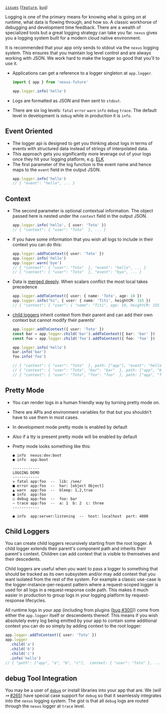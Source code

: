 [`issues`](https://github.com/graphql-nexus/nexus-future/labels/scope%2Flogger) ([`feature`](https://github.com/graphql-nexus/nexus-future/issues?q=is%3Aopen+label%3Ascope%2Flogger+label%3Atype%2Ffeature), [`bug`](https://github.com/graphql-nexus/nexus-future/issues?utf8=%E2%9C%93&q=is%3Aopen+label%3Ascope%2Flogger+label%3Atype%2Fbug+))

Logging is one of the primary means for knowing what is going on at runtime, what data is flowing through, and how so. A classic workhorse of debugging and development time feedback. There are a wealth of specialized tools but a great logging strategy can take you far. `nexus` gives you a logging system built for a modern cloud native environment.

It is recommended that your app only sends to stdout via the `nexus` logging system. This ensures that you maintain log level control and are always working with JSON. We work hard to make the logger so good that you'll to use it.

- Applications can get a reference to a logger singleton at `app.logger`.

  ```ts
  import { app } from 'nexus-future'

  app.logger.info('hello')
  ```

- Logs are formatted as JSON and then sent to `stdout`.
- There are six log levels: `fatal` `error` `warn` `info` `debug` `trace`. The default level in development is `debug` while in production it is `info`.

## Event Oriented

- The logger api is designed to get you thinking about logs in terms of events with structured data instead of strings of interpolated data.
- This approach gets you significantly more leverage out of your logs once they hit your logging platform, e.g. [ELK](https://www.elastic.co/what-is/elk-stack)
- The first parameter of the log function is the event name and hence maps to the `event` field in the output JSON.
  ```ts
  app.logger.info('hello')
  // { "event": "hello", ... }
  ```

## Context

- The second parameter is optional contextual information. The object passed here is nested under the `context` field in the output JSON.
  ```ts
  app.logger.info('hello', { user: 'Toto' })
  // { "context": { "user": "Toto"  }, ... }
  ```
- If you have some information that you wish all logs to include in their context you can do this:
  ```ts
  app.logger.addToContext({ user: 'Toto' })
  app.logger.info('hello')
  app.logger.warn('bye')
  // { "context": { "user": "Toto"  }, "event": "hello", ... }
  // { "context": { "user": "Toto"  }, "event": "bye", ... }
  ```
- Data is [merged deeply](https://lodash.com/docs/4.17.15#merge). When scalars conflict the most local takes precedence
  ```ts
  app.logger.addToContext({ user: { name: 'Toto', age: 10 })
  app.logger.info("hi", { user: { name: 'Titi', heightCM: 155 })
  // { "context": { "user": { "name": "Titi", age: 10, heightCM: 155 }}, ... }
  ```
- [child loggers](#child-loggers) inherit context from their parent and can add their own context but cannot modify their parents'

  ```ts
  app.logger.addToContext({ user: 'Toto' })
  const bar = app.logger.child('bar').addToContext({ bar: 'bar' })
  const foo = app.logger.child('foo').addToContext({ foo: 'foo' })

  app.logger.info('hello')
  bar.info('bar')
  foo.info('foo')

  // { "context": { "user": "Toto"  }, path: ["app"], "event": "hello", ... }
  // { "context": { "user": "Toto", "bar": "bar"  }, path: ["app", "bar"], "event": "bar", ... }
  // { "context": { "user": "Toto", "foo": "foo"  }, path: ["app", "foo"], "event": "foo", ... }
  ```

## Pretty Mode

- You can render logs in a human friendly way by turning pretty mode on.
- There are APIs and environment variables for that but you shouldn't have to use them in most cases.
- In development mode pretty mode is enabled by default
- Also if a tty is present pretty mode will be enabled by default
- Pretty mode looks something like this:

  ```
  ● info  nexus:dev:boot
  ● info  app:boot

  ------------
  LOGGING DEMO
  ------------
  ✕ fatal app:foo  --  lib: /see/
  ■ error app:foo  --  har: [object Object]
  ▲ warn  app:foo  --  bleep: 1,2,true
  ● info  app:foo
  ○ debug app:foo  --  foo: bar
  — trace app:foo  --  a: 1  b: 2  c: three
  ------------

  ● info  app:server:listening  --  host: localhost  port: 4000
  ```

## Child Loggers

You can create child loggers recursively starting from the root logger. A child logger extends their parent's component path and inherits their parent's context. Children can add context that is visible to themselves and their descedents.

Child loggers are useful when you want to pass a logger to something that should be tracked as its own subsystem and/or may add context that you want isolated from the rest of the system. For example a classic use-case is the logger-instance-per-request pattern where a request-scoped logger is used for all logs in a request-response code path. This makes it much easier in production to group logs in your logging platform by request-response lifecycles.

All runtime logs in your app (including from plugins ([bug #300](https://github.com/graphql-nexus/nexus-future/issues/300))) come from either the `app.logger` itself or descendents thereof. This means if you wish absolutely every log being emitted by your app to contain some additional context you can do so simply by adding context to the root logger:

```ts
app.logger.addToContext({ user: 'Toto' })
app.logger
  .child('a')
  .child('b')
  .child('c')
  .info('hello')
// { "path": ["app", "a", "b", "c"],  context: { "user": "Toto" }, ... }
```

## debug Tool Integration

You may be a user of [`debug`](https://github.com/visionmedia/debug) or install libraries into your app that are. We (_will ↣_ [#265](https://github.com/graphql-nexus/nexus-future/issues/265)) have special case support for `debug` so that it seamlessly integrates into the `nexus` logging system. The gist is that all `debug` logs are routed through the `nexus` logger at `trace` level.
